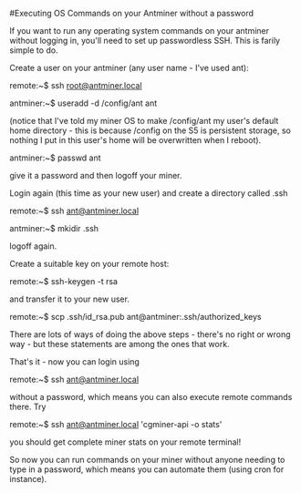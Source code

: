 #Executing OS Commands on your Antminer without a password

If you want to run any operating system commands on your antminer without logging in, you'll need to set up passwordless SSH. This is farily simple to do.

Create a user on your antminer (any user name - I've used ant):

remote:~$ ssh root@antminer.local

antminer:~$ useradd -d /config/ant ant

(notice that I've told my miner OS to make /config/ant my user's default home directory - this is because /config on the S5 is persistent storage, so nothing I put in this user's home will be overwritten when I reboot).

antminer:~$ passwd ant

give it a password and then logoff your miner.

Login again (this time as your new user) and create a directory called .ssh

remote:~$ ssh ant@antminer.local

antminer:~$ mkidir .ssh

logoff again.

Create a suitable key on your remote host:

remote:~$ ssh-keygen -t rsa

and transfer it to your new user.

remote:~$ scp .ssh/id_rsa.pub ant@antminer:.ssh/authorized_keys

There are lots of ways of doing the above steps - there's no right or wrong way - but these statements are among the ones that work.

That's it - now you can login using

remote:~$ ssh ant@antminer.local

without a password, which means you can also execute remote commands there. Try

remote:~$ ssh ant@antminer.local 'cgminer-api -o stats'

you should get complete miner stats on your remote terminal!

So now you can run commands on your miner without anyone needing to type in a password, which means you can automate them (using cron for instance).
